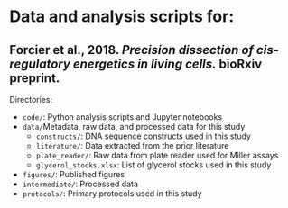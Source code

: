 # Data and analysis scripts for:
## Forcier et al., 2018. *Precision dissection of cis-regulatory energetics in living cells.* bioRxiv preprint.

Directories:

* ``code/``: Python analysis scripts and Jupyter notebooks
* ``data/``Metadata, raw data, and processed data for this study
  * ``constructs/``: DNA sequence constructs used in this study
  * ``literature/``: Data extracted from the prior literature
  * ``plate_reader/``: Raw data from plate reader used for Miller assays
  * ``glycerol_stocks.xlsx``: List of glycerol stocks used in this study
* ``figures/``: Published figures
* ``intermediate/``: Processed data
* ``protocols/``: Primary protocols used in this study
